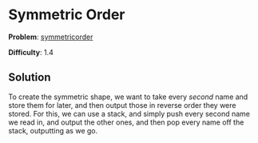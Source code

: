 # Symmetric Order

**Problem**: [symmetricorder](https://open.kattis.com/problems/symmetricorder)

**Difficulty**: 1.4

## Solution

To create the symmetric shape, we want to take every *second* name and store them for later, and then output those in reverse order they were stored. For this, we can use a stack, and simply push every second name we read in, and output the other ones, and then pop every name off the stack, outputting as we go.
